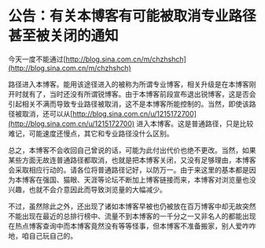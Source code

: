 公告：有关本博客有可能被取消专业路径甚至被关闭的通知
====

			

 今天一度不能通过[http://blog.sina.com.cn/m/chzhshch](http://blog.sina.com.cn/m/chzhshch)

路径进入本博客。能用该途径进入的被称为所谓专业博客，相关升级是在本博客刚开时就有了，当时还没有所谓锐博客。由于本博客前段宣布退出锐博客，这是否会引起相关不满而导致专业路径被取消，这不是本博客所能控制的。当然，即使该路径被取消，还可以从[http://blog.sina.com.cn/u/1215172700](http://blog.sina.com.cn/u/1215172700) 进入本博客。这是普通路径，只是比较难记，可能速度还慢点，其它和专业路径没什么区别。

 总之，本博客不会收回自己曾说的话，可能为此付出代价也绝不更改。当然，如果某些方面无故连普通路径都取消，也就是把本博客关闭，又没有足够理由，本博客会采取相应行动的。请各位将普通路径记好，以防万一。由于来这里的基本都是因为本博客在强国、猫眼、天涯等论坛不断加上博客链接而来，本博客对浏览量也没兴趣，也就不会介意因此而导致浏览量的大幅减少。

  不过，虽然除此之外，还出现了诸如本博客早被也仍被放在百万博客中却无故突然不能出现在最近的总排行榜中、流量不到本博客的一千分之一又非名人的都能出现在热点博客查询中而本博客竟然没有等等怪事，但本博客不准备搬家，别人爱咋咋地，咱自己玩自己的。
